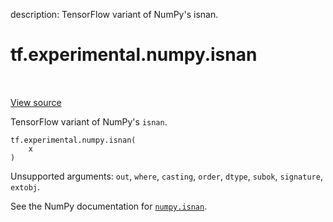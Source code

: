 description: TensorFlow variant of NumPy's isnan.

<div itemscope itemtype="http://developers.google.com/ReferenceObject">
<meta itemprop="name" content="tf.experimental.numpy.isnan" />
<meta itemprop="path" content="Stable" />
</div>

# tf.experimental.numpy.isnan

<!-- Insert buttons and diff -->

<table class="tfo-notebook-buttons tfo-api nocontent" align="left">

</table>

<a target="_blank" href="/code/stable/tensorflow/python/ops/numpy_ops/np_math_ops.py">View source</a>



TensorFlow variant of NumPy's `isnan`.

<pre class="devsite-click-to-copy prettyprint lang-py tfo-signature-link">
<code>tf.experimental.numpy.isnan(
    x
)
</code></pre>



<!-- Placeholder for "Used in" -->

Unsupported arguments: `out`, `where`, `casting`, `order`, `dtype`, `subok`, `signature`, `extobj`.

See the NumPy documentation for [`numpy.isnan`](https://numpy.org/doc/1.16/reference/generated/numpy.isnan.html).